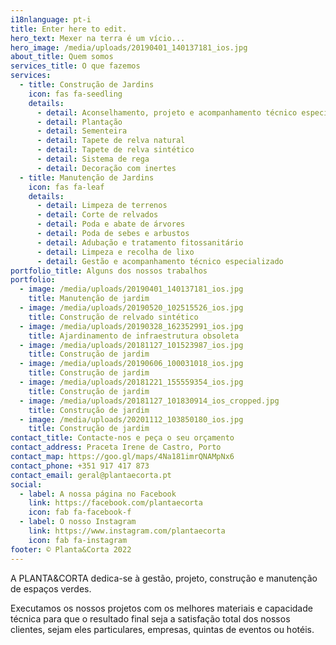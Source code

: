 ```yaml
---
i18nlanguage: pt-i
title: Enter here to edit.
hero_text: Mexer na terra é um vício...
hero_image: /media/uploads/20190401_140137181_ios.jpg
about_title: Quem somos
services_title: O que fazemos
services:
  - title: Construção de Jardins
    icon: fas fa-seedling
    details:
      - detail: Aconselhamento, projeto e acompanhamento técnico especializado
      - detail: Plantação
      - detail: Sementeira
      - detail: Tapete de relva natural
      - detail: Tapete de relva sintético
      - detail: Sistema de rega
      - detail: Decoração com inertes
  - title: Manutenção de Jardins
    icon: fas fa-leaf
    details:
      - detail: Limpeza de terrenos
      - detail: Corte de relvados
      - detail: Poda e abate de árvores
      - detail: Poda de sebes e arbustos
      - detail: Adubação e tratamento fitossanitário
      - detail: Limpeza e recolha de lixo
      - detail: Gestão e acompanhamento técnico especializado
portfolio_title: Alguns dos nossos trabalhos
portfolio:
  - image: /media/uploads/20190401_140137181_ios.jpg
    title: Manutenção de jardim
  - image: /media/uploads/20190520_102515526_ios.jpg
    title: Construção de relvado sintético
  - image: /media/uploads/20190328_162352991_ios.jpg
    title: Ajardinamento de infraestrutura obsoleta
  - image: /media/uploads/20181127_101523987_ios.jpg
    title: Construção de jardim
  - image: /media/uploads/20190606_100031018_ios.jpg
    title: Construção de jardim
  - image: /media/uploads/20181221_155559354_ios.jpg
    title: Construção de jardim
  - image: /media/uploads/20181127_101830914_ios_cropped.jpg
    title: Construção de jardim
  - image: /media/uploads/20201112_103850180_ios.jpg
    title: Construção de jardim
contact_title: Contacte-nos e peça o seu orçamento
contact_address: Praceta Irene de Castro, Porto
contact_map: https://goo.gl/maps/4Na181imrQNAMpNx6
contact_phone: +351 917 417 873
contact_email: geral@plantaecorta.pt
social:
  - label: A nossa página no Facebook
    link: https://facebook.com/plantaecorta
    icon: fab fa-facebook-f
  - label: O nosso Instagram
    link: https://www.instagram.com/plantaecorta
    icon: fab fa-instagram
footer: © Planta&Corta 2022
---
```

A PLANTA&CORTA dedica-se à gestão, projeto, construção e manutenção de espaços verdes.

Executamos os nossos projetos com os melhores materiais e capacidade técnica para que o resultado final seja a satisfação total dos nossos clientes, sejam eles particulares, empresas, quintas de eventos ou hotéis.